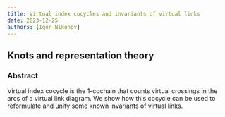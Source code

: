 ```yaml
---
title: Virtual index cocycles and invariants of virtual links
date: 2023-12-25
authors: [Igor Nikonov]
---
```


## Knots and representation theory

### Abstract

Virtual index cocycle is the 1-cochain that counts virtual crossings in the arcs of a virtual link diagram. We show how this cocycle can be used to reformulate and unify some known invariants of virtual links.


